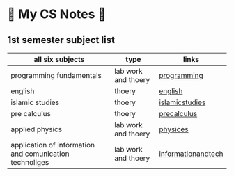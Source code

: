 

# 🎯 My CS Notes 🎯
## 1st semester subject list 
| all six subjects | type | links |
|------------------|------|-------|
| programming fundamentals | lab work and thoery | [programming](./programming.md) |
| english | thoery | [english](./english.md) |
| islamic studies | thoery | [islamicstudies](./islamicstd.md) |
| pre calculus | thoery | [precalculus](./calculus) |
| applied physics | lab work and thoery | [physices](./physics.md) |
| application of information and comunication technoliges | lab work and thoery | [informationandtech](./infoandtech) |


